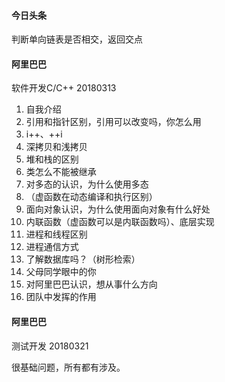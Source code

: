 #### 今日头条

判断单向链表是否相交，返回交点

#### 阿里巴巴

软件开发C/C++ 20180313

1. 自我介绍
2. 引用和指针区别，引用可以改变吗，你怎么用
3. i++、++i
4. 深拷贝和浅拷贝
5. 堆和栈的区别
4. 类怎么不能被继承
5. 对多态的认识，为什么使用多态
8. （虚函数在动态编译和执行区别）
7. 面向对象认识，为什么使用面向对象有什么好处
8. 内联函数（虚函数可以是内联函数吗）、底层实现
9. 进程和线程区别
10. 进程通信方式
11. 了解数据库吗？（树形检索）
12. 父母同学眼中的你
13. 对阿里巴巴认识，想从事什么方向
16. 团队中发挥的作用


#### 阿里巴巴

测试开发   20180321

很基础问题，所有都有涉及。
